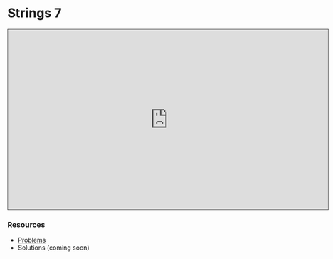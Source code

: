 # Strings 7

<iframe src="https://adaacademy.hosted.panopto.com/Panopto/Pages/Viewer.aspx?id=8cde6fda-38c6-4b76-823a-aeaf0189ef48&autoplay=false&offerviewer=true&showtitle=true&showbrand=true&captions=true&interactivity=all" height="405" width="720" style="border: 1px solid #464646;" allowfullscreen allow="autoplay"></iframe>

### Resources

* [Problems](https://docs.google.com/presentation/d/1AZKdze-jmrnTO9iZDVAbHH_3-V_pt843XiCdbpMe9TU/edit?usp=sharing)
* Solutions (coming soon)